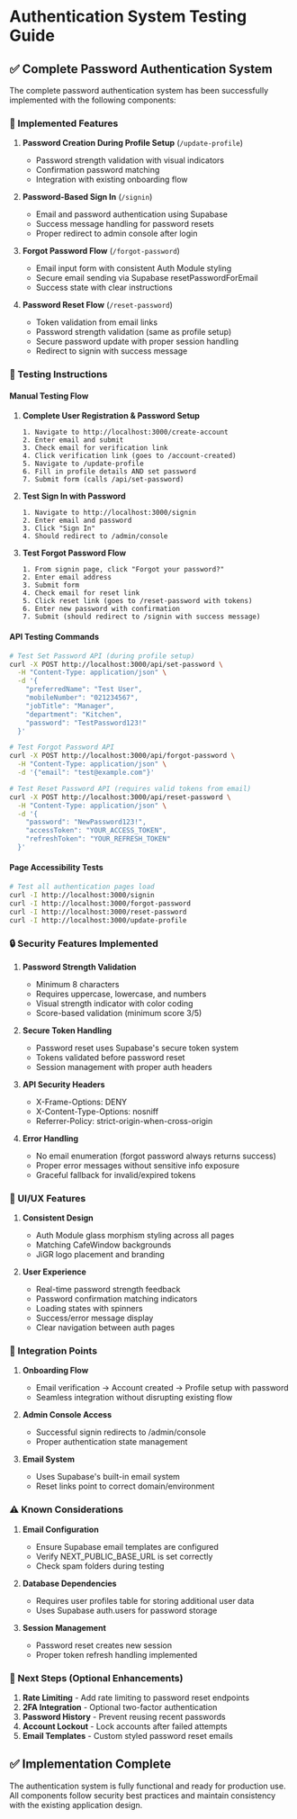 # Authentication System Testing Guide

## ✅ Complete Password Authentication System

The complete password authentication system has been successfully implemented with the following components:

### 🔑 Implemented Features

1. **Password Creation During Profile Setup** (`/update-profile`)
   - Password strength validation with visual indicators
   - Confirmation password matching
   - Integration with existing onboarding flow

2. **Password-Based Sign In** (`/signin`)
   - Email and password authentication using Supabase
   - Success message handling for password resets
   - Proper redirect to admin console after login

3. **Forgot Password Flow** (`/forgot-password`)
   - Email input form with consistent Auth Module styling
   - Secure email sending via Supabase resetPasswordForEmail
   - Success state with clear instructions

4. **Password Reset Flow** (`/reset-password`)
   - Token validation from email links
   - Password strength validation (same as profile setup)
   - Secure password update with proper session handling
   - Redirect to signin with success message

### 🧪 Testing Instructions

#### Manual Testing Flow

1. **Complete User Registration & Password Setup**
   ```
   1. Navigate to http://localhost:3000/create-account
   2. Enter email and submit
   3. Check email for verification link
   4. Click verification link (goes to /account-created)
   5. Navigate to /update-profile
   6. Fill in profile details AND set password
   7. Submit form (calls /api/set-password)
   ```

2. **Test Sign In with Password**
   ```
   1. Navigate to http://localhost:3000/signin
   2. Enter email and password
   3. Click "Sign In"
   4. Should redirect to /admin/console
   ```

3. **Test Forgot Password Flow**
   ```
   1. From signin page, click "Forgot your password?"
   2. Enter email address
   3. Submit form
   4. Check email for reset link
   5. Click reset link (goes to /reset-password with tokens)
   6. Enter new password with confirmation
   7. Submit (should redirect to /signin with success message)
   ```

#### API Testing Commands

```bash
# Test Set Password API (during profile setup)
curl -X POST http://localhost:3000/api/set-password \
  -H "Content-Type: application/json" \
  -d '{
    "preferredName": "Test User",
    "mobileNumber": "021234567",
    "jobTitle": "Manager", 
    "department": "Kitchen",
    "password": "TestPassword123!"
  }'

# Test Forgot Password API
curl -X POST http://localhost:3000/api/forgot-password \
  -H "Content-Type: application/json" \
  -d '{"email": "test@example.com"}'

# Test Reset Password API (requires valid tokens from email)
curl -X POST http://localhost:3000/api/reset-password \
  -H "Content-Type: application/json" \
  -d '{
    "password": "NewPassword123!",
    "accessToken": "YOUR_ACCESS_TOKEN",
    "refreshToken": "YOUR_REFRESH_TOKEN"
  }'
```

#### Page Accessibility Tests

```bash
# Test all authentication pages load
curl -I http://localhost:3000/signin
curl -I http://localhost:3000/forgot-password  
curl -I http://localhost:3000/reset-password
curl -I http://localhost:3000/update-profile
```

### 🔒 Security Features Implemented

1. **Password Strength Validation**
   - Minimum 8 characters
   - Requires uppercase, lowercase, and numbers
   - Visual strength indicator with color coding
   - Score-based validation (minimum score 3/5)

2. **Secure Token Handling**
   - Password reset uses Supabase's secure token system
   - Tokens validated before password reset
   - Session management with proper auth headers

3. **API Security Headers**
   - X-Frame-Options: DENY
   - X-Content-Type-Options: nosniff  
   - Referrer-Policy: strict-origin-when-cross-origin

4. **Error Handling**
   - No email enumeration (forgot password always returns success)
   - Proper error messages without sensitive info exposure
   - Graceful fallback for invalid/expired tokens

### 🎨 UI/UX Features

1. **Consistent Design**
   - Auth Module glass morphism styling across all pages
   - Matching CafeWindow backgrounds
   - JiGR logo placement and branding

2. **User Experience**
   - Real-time password strength feedback
   - Password confirmation matching indicators
   - Loading states with spinners
   - Success/error message display
   - Clear navigation between auth pages

### 🔄 Integration Points

1. **Onboarding Flow**
   - Email verification → Account created → Profile setup with password
   - Seamless integration without disrupting existing flow

2. **Admin Console Access**
   - Successful signin redirects to /admin/console
   - Proper authentication state management

3. **Email System**
   - Uses Supabase's built-in email system
   - Reset links point to correct domain/environment

### ⚠️ Known Considerations

1. **Email Configuration**
   - Ensure Supabase email templates are configured
   - Verify NEXT_PUBLIC_BASE_URL is set correctly
   - Check spam folders during testing

2. **Database Dependencies**
   - Requires user profiles table for storing additional user data
   - Uses Supabase auth.users for password storage

3. **Session Management**
   - Password reset creates new session
   - Proper token refresh handling implemented

### 🚀 Next Steps (Optional Enhancements)

1. **Rate Limiting** - Add rate limiting to password reset endpoints
2. **2FA Integration** - Optional two-factor authentication
3. **Password History** - Prevent reusing recent passwords
4. **Account Lockout** - Lock accounts after failed attempts
5. **Email Templates** - Custom styled password reset emails

## ✅ Implementation Complete

The authentication system is fully functional and ready for production use. All components follow security best practices and maintain consistency with the existing application design.